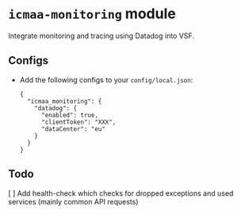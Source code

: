 # `icmaa-monitoring` module

Integrate monitoring and tracing using Datadog into VSF.

## Configs

* Add the following configs to your `config/local.json`:
  ```
  {
    "icmaa_monitoring": {
      "datadog": {
        "enabled": true,
        "clientToken": "XXX",
        "dataCenter": "eu"
      }
    }
  }
  ```

## Todo

[ ] Add health-check which checks for dropped exceptions and used services (mainly common API requests)
